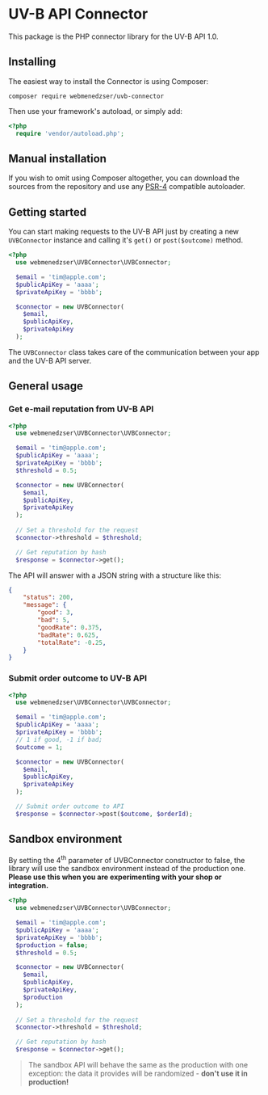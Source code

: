 # UV-B API Connector

This package is the PHP connector library for the UV-B API 1.0.

## Installing

The easiest way to install the Connector is using Composer:

```
composer require webmenedzser/uvb-connector
```

Then use your framework's autoload, or simply add:

```php
<?php
  require 'vendor/autoload.php';
```

## Manual installation

If you wish to omit using Composer altogether, you can download the sources from the repository and use any [PSR-4](http://www.php-fig.org/psr/psr-4/) compatible autoloader.

## Getting started

You can start making requests to the UV-B API just by creating a new `UVBConnector` instance and calling it's `get()` or `post($outcome)` method. 

```php
<?php
  use webmenedzser\UVBConnector\UVBConnector;

  $email = 'tim@apple.com';
  $publicApiKey = 'aaaa';
  $privateApiKey = 'bbbb';

  $connector = new UVBConnector(
    $email, 
    $publicApiKey, 
    $privateApiKey
  );
```

The `UVBConnector` class takes care of the communication between your app and the UV-B API server.

## General usage

### Get e-mail reputation from UV-B API

```php
<?php 
  use webmenedzser\UVBConnector\UVBConnector;

  $email = 'tim@apple.com';
  $publicApiKey = 'aaaa';
  $privateApiKey = 'bbbb';
  $threshold = 0.5;

  $connector = new UVBConnector(
    $email, 
    $publicApiKey, 
    $privateApiKey
  );
  
  // Set a threshold for the request
  $connector->threshold = $threshold;

  // Get reputation by hash
  $response = $connector->get();
```

The API will answer with a JSON string with a structure like this: 

```json
{
    "status": 200,
    "message": {
        "good": 3,
        "bad": 5,
        "goodRate": 0.375,
        "badRate": 0.625,
        "totalRate": -0.25,
    }
}
``` 

### Submit order outcome to UV-B API

```php
<?php
  use webmenedzser\UVBConnector\UVBConnector;

  $email = 'tim@apple.com';
  $publicApiKey = 'aaaa';
  $privateApiKey = 'bbbb';
  // 1 if good, -1 if bad;
  $outcome = 1;

  $connector = new UVBConnector(
    $email, 
    $publicApiKey, 
    $privateApiKey
  );

  // Submit order outcome to API
  $response = $connector->post($outcome, $orderId);
```

## Sandbox environment

By setting the 4<sup>th</sup> parameter of UVBConnector constructor to false, the library will use the sandbox environment instead of the production one. **Please use this when you are experimenting with your shop or integration.**

```php
<?php 
  use webmenedzser\UVBConnector\UVBConnector;

  $email = 'tim@apple.com';
  $publicApiKey = 'aaaa';
  $privateApiKey = 'bbbb';
  $production = false;
  $threshold = 0.5;

  $connector = new UVBConnector(
    $email, 
    $publicApiKey, 
    $privateApiKey,
    $production
  );
  
  // Set a threshold for the request
  $connector->threshold = $threshold;

  // Get reputation by hash
  $response = $connector->get();
```

> The sandbox API will behave the same as the production with one exception: the data it provides will be randomized - **don't use it in production!** 
